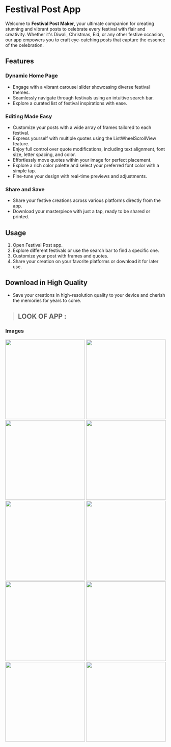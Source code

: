 # Festival Post App

Welcome to **Festival Post Maker**, your ultimate companion for creating stunning and vibrant posts to celebrate every festival with flair and creativity. Whether it's Diwali, Christmas, Eid, or any other festive occasion, our app empowers you to craft eye-catching posts that capture the essence of the celebration.

## Features

### Dynamic Home Page
- Engage with a vibrant carousel slider showcasing diverse festival themes.
- Seamlessly navigate through festivals using an intuitive search bar.
- Explore a curated list of festival inspirations with ease.

### Editing Made Easy
- Customize your posts with a wide array of frames tailored to each festival.
- Express yourself with multiple quotes using the ListWheelScrollView feature.
- Enjoy full control over quote modifications, including text alignment, font size, letter spacing, and color.
- Effortlessly move quotes within your image for perfect placement.
- Explore a rich color palette and select your preferred font color with a simple tap.
- Fine-tune your design with real-time previews and adjustments.

### Share and Save
- Share your festive creations across various platforms directly from the app.
- Download your masterpiece with just a tap, ready to be shared or printed.

## Usage
1. Open Festival Post app.
2. Explore different festivals or use the search bar to find a specific one.
3. Customize your post with frames and quotes.
4. Share your creation on your favorite platforms or download it for later use.

## Download in High Quality  
- Save your creations in high-resolution quality to your device and cherish the memories for years to come.

> ## LOOK OF APP :



### Images

<img src = "https://github.com/imhadiyal/festival_post_app/assets/146731392/c0c81ca7-4e27-4250-90fb-963036527f7c" width = "250">
<img src = "https://github.com/imhadiyal/festival_post_app/assets/146731392/69bb56a0-c4e2-48df-950e-33bd92bfdfbd" width = "250">
<img src = "https://github.com/imhadiyal/festival_post_app/assets/146731392/e022b75c-8105-4eb0-b81c-9b0b2c32db76" width = "250">
<img src = "https://github.com/imhadiyal/festival_post_app/assets/146731392/ca66f701-d867-45f6-bd92-ba2d81df4fef" width = "250">
<img src = "https://github.com/imhadiyal/festival_post_app/assets/146731392/fc498915-c98f-4bbc-834e-d2c937e463da" width = "250">
<img src = "https://github.com/imhadiyal/festival_post_app/assets/146731392/fc85f9ec-c62e-4217-a7dd-dc79afd2ac76" width = "250">
<img src = "https://github.com/imhadiyal/festival_post_app/assets/146731392/60303c3c-bb0b-4dff-8bc7-27ed75e4b72e" width = "250">
<img src = "https://github.com/imhadiyal/festival_post_app/assets/146731392/d8b11c60-c6df-45d1-ac92-3e8753140a5b" width = "250">
<img src = "https://github.com/imhadiyal/festival_post_app/assets/146731392/7877d4a2-10a0-4e03-a76c-5ad8629705cc" width = "250">
<img src = "https://github.com/imhadiyal/festival_post_app/assets/146731392/82752ef8-8e33-4cdd-82e1-9ae7a01f6cb1" width = "250">
